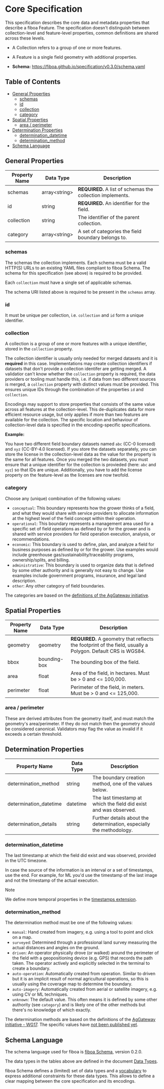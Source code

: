 # Core Specification <!-- omit in toc -->

This specification describes the core data and metadata properties that describe a fiboa Feature.
The specification doesn't distinguish between collection-level and feature-level properties,
common definitions are shared across these levels.

- A Collection refers to a group of one or more features.
- A Feature is a single field geometry with additional properties.

- **Schema:** <https://fiboa.github.io/specification/v0.3.0/schema.yaml>

## Table of Contents <!-- omit in toc -->

- [General Properties](#general-properties)
  - [schemas](#schemas)
  - [id](#id)
  - [collection](#collection)
  - [category](#category)
- [Spatial Properties](#spatial-properties)
  - [area / perimeter](#area--perimeter)
- [Determination Properties](#determination-properties)
  - [determination\_datetime](#determination_datetime)
  - [determination\_method](#determination_method)
- [Schema Language](#schema-language)

## General Properties

| Property Name | Data Type      | Description |
| ------------- | -------------- | ----------- |
| schemas       | array\<string> | **REQUIRED.** A list of schemas the collection implements. |
| id            | string         | **REQUIRED.** An identifier for the field. |
| collection    | string         | The identifier of the parent collection. |
| category      | array\<string> | A set of categories the field boundary belongs to. |

### schemas

The schemas the collection implements.
Each schema must be a valid HTTP(S) URLs to an existing YAML files compliant to fiboa Schema.
The schema for this specification (see above) is required to be provided.

Each `collection` must have a single set of applicable schemas.

The schema URI listed above is required to be present in the `schemas` array.

### id

It must be unique per collection, i.e. `collection` and `id` form a unique identifier.

### collection

A collection is a group of one or more features with a unique identifier, stored in the `collection` property.

The collection identifier is usually only needed for merged datasets and it is **required** in this case.
Implementations may create collection identifiers if datasets that don't provide a collection identifer are getting merged.
A validatior can't know whether the `collection` property is required, the data providers or tooling must handle this,
i.e. if data from two different sources is merged, a `collection` property with distinct values must be provided.
This ensures unique IDs through the combination of the properties `id` and `collection`.

Encodings may support to store properties that consists of the same value across all features at the collection-level.
This de-duplicates data for more efficient resource usage, but only applies if more than two features are available for the collection.
The specific location and behaviour of collection-level data is specified in the encoding-specific specifications.

**Example:**

You have two different field boundary datasets named `abc` (CC-0 licensed) and `xyz` (CC-BY-4.0 licensed).
If you store the datasets separately, you can store the license in the collection-level data
as the value for the property is the same for all features.
Once you merged the two datasets, you must ensure that a unique identifier for the collection is provieded
(here: `abc` and `xyz`) so that IDs are unique.
Additionally, you have to add the license property on the feature-level as the licenses are now twofold.

### category

Choose any (unique) combination of the following values:

- `conceptual`: This boundary represents how the grower thinks of a field, and what they would share with service
  providers to allocate information at the highest level of the field concept within their operation.
- `operational`: This boundary represents a management area used for a specific set of field operations as
  defined by or for the grower and is shared with service providers for field operation execution, analysis, or recommendations.
- `economic`: This boundary is used to define, plan, and analyze a field for business purposes as defined
  by or for the grower. Use examples would include greenhouse gas/sustainability/traceability programs, ownership/splits, and billing.
- `administrative`: This boundary is used to organize data that is defined by some other authority and is generally
  not easy to change. Use examples include government programs, insurance, and legal land description.
- `other`: Any other category of field boundaries.

The categories are based on the [definitions of the AgGateway initiative](https://aggateway.org/Portals/1010/WebSite/About%20Us/FIELD%20BOUNDARY%20FLYER%20122123.pdf?ver=2024-01-03-212959-590).

## Spatial Properties

| Property Name | Data Type    | Description |
| ------------- | ------------ | ----------- |
| geometry      | geometry     | **REQUIRED.** A geometry that reflects the footprint of the field, usually a Polygon. Default CRS is WGS84. |
| bbox          | bounding-box | The bounding box of the field. |
| area          | float        | Area of the field, in hectares. Must be > 0 and <= 100,000. |
| perimeter     | float        | Perimeter of the field, in meters. Must be > 0 and <= 125,000. |

### area / perimeter

These are derived attributes from the geometry itself,
and must match the geometry's area/perimeter. If they do not match then the
geometry should be considered canonical.
Validators may flag the value as invalid if it exceeds a certain threshold.

## Determination Properties

| Property Name          | Data Type | Description |
| ---------------------- | --------- | ----------- |
| determination_method   | string    | The boundary creation method, one of the values below. |
| determination_datetime | datetime  | The last timestamp at which the field did exist and was observed. |
| determination_details  | string    | Further details about the determination, especially the methodology. |

### determination_datetime

The last timestamp at which the field did exist and was observed, provided in the UTC timezone.

In case the source of the information is an interval or a set of timestamps, use the end.
For example, for ML you'd use the timestamp of the last image and not the
timestamp of the actual execution.

> [!NOTE]  
> We define more temporal properties in the
> [timestamps extension](https://github.com/fiboa/timestamps).

### determination_method

The determination method must be one of the following values:

- `manual`: Hand created from imagery, e.g. using a tool to point and click on a map.
- `surveyed`: Determined through a professional land survey measuring the actual distances and angles on the ground.
- `driven`: An operator physically drove (or walked) around the perimeter of the field with a geopositioning device (e.g. GPS) that records the path taken. The operator actively and explicitly selected in the terminal to create a boundary.
- `auto-operation`: Automatically created from operation. Similar to driven but it is an implicit result of normal agricultural operations, so this is usually using the coverage map to determine the boundary.
- `auto-imagery`: Automatically created from aerial or satellite imagery, e.g. using CV or ML techniques.
- `unknown`: The default value. This often means it is defined by some other authority (see `category`) and is likely one of the other methods but there's no knowledge of which exactly.

The determination methods are based on the definitions of the [AgGateway initiative - WG17](https://aggateway.org/).
The specific values have [not been published yet](https://github.com/fiboa/specification/issues/31).

## Schema Language

The schema language used for fiboa is [fiboa Schema](https://github.com/fiboa/schema), version 0.2.0.

The data types in the tables above are defined in the document
[Data Types](https://github.com/fiboa/schema/blob/v0.2.0/datatypes.md).

fiboa Schema defines a (limited) set of data types and a
[vocabulary](https://github.com/fiboa/schema/blob/v0.2.0/README.md#vocabulary)
to express additional constraints for these data types.
This allows to define a clear mapping between the core specification and its encodings.
